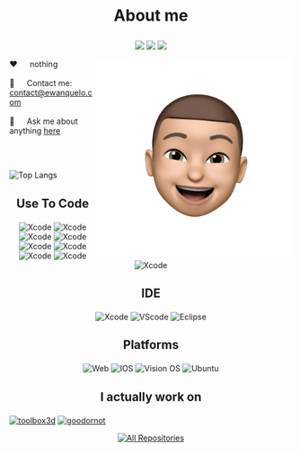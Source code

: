 <!-- ## Hi there 👋
[![Top Langs](https://github-readme-stats.vercel.app/api?username=EwanQuelo&theme=algolia&show_icons=true)](https://github.com/saifurrahman1193)
-->

<!-- About Section -->
 # <p align="center"> About me </p>
 <!--Texte qui défile-->
<!-- <p align="center">
  <a href="https://github.com/EwanQuelo"><img src="https://readme-typing-svg.herokuapp.com/?font=Kanit&color=24D512&lines=Hello%20World;Love%20launch%20New%20Project;1.5%2B%20years%20of%20coding%20experience;Always%20learning%20new%20things;ChatGPT%20will%20kill%20us&center=true&width=380&height=45"></a>
</p>
-->
<!--Texte en cube-->
<!--
 <p align="center"> 
  <samp>
    「 future <b>?</b> 」
    <br>
  </samp>
</p>
-->
<!-- Social media links -->
<p align="center">
  <a href="https://www.linkedin.com/in/ewan-quelo"><img src="https://img.shields.io/badge/linkedin-%230077B5.svg?style=for-the-badge&logo=linkedin&logoColor=white"></a>
  <a href="#"><img src="https://img.shields.io/badge/X-%23000000.svg?style=for-the-badge&logo=X&logoColor=white"></a>
  <a href="#"><img src="https://img.shields.io/badge/YouTube-%23FF0000.svg?style=for-the-badge&logo=YouTube&logoColor=white"></a>
</p>

<p>
  <!--Image du stickers a droite-->
 <img align="right" width="350" src="/src/tetesticker.png" alt="Head Sticker" />
  <!--Spec de moi a gauche-->
  
 ❤️ &emsp; nothing <br/><br/>
 📧 &emsp; Contact me: contact@ewanquelo.com<br/><br/>
 💬 &emsp; Ask me about anything [here](https://github.com/EwanQuelo/EwanQuelo/issues)

</p>

<br/>
<br/>

<!--Tableau avec stat langs -->
![Top Langs](https://github-readme-stats.vercel.app/api/top-langs/?username=EwanQuelo&theme=tokyonight&hide=css,scss)


## <p align="center"> Use To Code </p>
<!--Liste des languages utilisés-->
<p align="center">
 <img src="https://img.shields.io/badge/Javascript-F0DB4F?style=for-the-badge&labelColor=black&logo=javascript&logoColor=F0DB4F" alt="Xcode" />
 <img src="https://img.shields.io/badge/-React-61DBFB?style=for-the-badge&labelColor=black&logo=react&logoColor=61DBFB" alt="Xcode" />
 <img src="https://img.shields.io/badge/HTML5-E34F26?style=for-the-badge&logo=html5&logoColor=white" alt="Xcode" />
 <img src="https://img.shields.io/badge/CSS3-1572B6?style=for-the-badge&logo=css3&logoColor=white" alt="Xcode" />
 <img src="https://img.shields.io/badge/Tailwind_CSS-092749?style=for-the-badge&logo=tailwindcss&logoColor=06B6D4&labelColor=000000" alt="Xcode" />
 <img src="https://img.shields.io/badge/Swift-FA7343?style=for-the-badge&logo=swift&logoColor=white" alt="Xcode" />
 <img src="https://img.shields.io/badge/Java-ED8B00?style=for-the-badge&logo=openjdk&logoColor=white" alt="Xcode" />
 <!-- <img src="https://img.shields.io/badge/Python-14354C?style=for-the-badge&logo=python&logoColor=white" alt="Xcode" /> -->
 <img src="https://img.shields.io/badge/PHP-777BB4?style=for-the-badge&logo=php&logoColor=white" alt="Xcode" />
 <img src="https://img.shields.io/badge/MySQL-00000F?style=for-the-badge&logo=mysql&logoColor=white" alt="Xcode" />
<!--
![Javascript](https://img.shields.io/badge/Javascript-F0DB4F?style=for-the-badge&labelColor=black&logo=javascript&logoColor=F0DB4F)
![React](https://img.shields.io/badge/-React-61DBFB?style=for-the-badge&labelColor=black&logo=react&logoColor=61DBFB)
![HTML](https://img.shields.io/badge/HTML5-E34F26?style=for-the-badge&logo=html5&logoColor=white)
![CSS3](https://img.shields.io/badge/CSS3-1572B6?style=for-the-badge&logo=css3&logoColor=white)
![Tailwind](https://img.shields.io/badge/Tailwind_CSS-092749?style=for-the-badge&logo=tailwindcss&logoColor=06B6D4&labelColor=000000)
![Swift](https://img.shields.io/badge/Swift-FA7343?style=for-the-badge&logo=swift&logoColor=white)
![Java](https://img.shields.io/badge/Java-ED8B00?style=for-the-badge&logo=openjdk&logoColor=white)
![Python](https://img.shields.io/badge/Python-14354C?style=for-the-badge&logo=python&logoColor=white)
![Php](https://img.shields.io/badge/PHP-777BB4?style=for-the-badge&logo=php&logoColor=white)
![Mysql](https://img.shields.io/badge/MySQL-00000F?style=for-the-badge&logo=mysql&logoColor=white)
  -->
</p>

## <p align="center"> IDE </p>
<!--Liste des IDE-->
<p align="center">
  <img src="https://img.shields.io/badge/Xcode-007ACC?style=for-the-badge&logo=Xcode&logoColor=white" alt="Xcode" />
  <img src="https://img.shields.io/badge/Visual_Studio-0078d7?style=for-the-badge&logo=visual%20studio&logoColor=white" alt="VScode"/>
  <img src="https://img.shields.io/badge/Eclipse-2C2255?style=for-the-badge&logo=eclipse&logoColor=white" alt="Eclipse"/>
</p>

## <p align="center"> Platforms </p>
<!--Liste des platformes pour lequelle je dev-->
<p align="center">
  <img src="https://img.shields.io/badge/Web-E34F26?style=for-the-badge&logo=html5&logoColor=white" alt="Web" />
  <img src="https://img.shields.io/badge/iOS-000000?style=for-the-badge&logo=ios&logoColor=white" alt="IOS" />
  <img src="https://img.shields.io/badge/vision%20os-000000?style=for-the-badge&logo=apple&logoColor=white" alt="Vision OS" />
  <img src="https://img.shields.io/badge/Linux-FCC624?style=for-the-badge&logo=linux&logoColor=black" alt="Ubuntu" />
</p>


<!--
<br/>
## <p align="center">Worspace Specs</p>
![Processeur](https://img.shields.io/badge/AMD-Ryzen_7_2700-ED1C24?style=for-the-badge&logo=amd&logoColor=white)
![Carte Graphique](https://img.shields.io/badge/AMD-Radeon_RX_590-ED1C24?style=for-the-badge&logo=amd&logoColor=white)
![Portable](https://img.shields.io/badge/Apple-MacBook_Pro_M1_pro-999999?style=for-the-badge&logo=apple&logoColor=white)
<br/>
-->
## <p align="center">I actually work on</p>
[![toolbox3d](https://github-readme-stats.vercel.app/api/pin/?username=EwanQuelo&repo=portfolio&border_color=688ceb&bg_color=0D1117&title_color=C9D1D9&text_color=8B949E&icon_color=688ceb)](https://github.com/EwanQuelo/portfolio)
[![goodornot](https://github-readme-stats.vercel.app/api/pin/?username=EwanQuelo&repo=goodornot&border_color=688ceb&bg_color=0D1117&title_color=C9D1D9&text_color=8B949E&icon_color=688ceb)](https://github.com/EwanQuelo/goodornot)

<p align="center">
  <a href="https://github.com/EwanQuelo?tab=repositories" target="_blank"><img alt="All Repositories" title="All Repositories" src="https://img.shields.io/badge/-All%20Repositories-2962FF?style=for-the-badge&logo=koding&logoColor=white"/></a>
</p>


